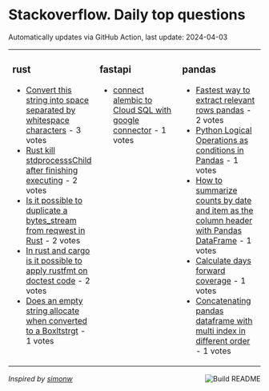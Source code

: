 # Stackoverflow. Daily top questions 

Automatically updates via GitHub Action, last update: <!-- date starts -->2024-04-03<!-- date ends -->


<table><tr><td valign="top" width="33%">

### rust
<!-- rust starts -->
* [Convert this string into space separated by whitespace characters](https://stackoverflow.com/questions/78259450/convert-this-string-into-space-separated-by-whitespace-characters) - 3 votes
* [Rust kill stdprocesssChild after finishing executing](https://stackoverflow.com/questions/78268471/rust-kill-stdprocessschild-after-finishing-executing) - 2 votes
* [Is it possible to duplicate a bytes_stream from reqwest in Rust](https://stackoverflow.com/questions/78265982/is-it-possible-to-duplicate-a-bytes-stream-from-reqwest-in-rust) - 2 votes
* [In rust and cargo is it possible to apply rustfmt on doctest code](https://stackoverflow.com/questions/78263401/in-rust-and-cargo-is-it-possible-to-apply-rustfmt-on-doctest-code) - 2 votes
* [Does an empty string allocate when converted to a Boxltstrgt](https://stackoverflow.com/questions/78269607/does-an-empty-string-allocate-when-converted-to-a-boxstr) - 1 votes
<!-- rust ends -->
</td><td valign="top" width="34%">


### fastapi
<!-- fastapi starts -->
* [connect alembic to Cloud SQL with google connector](https://stackoverflow.com/questions/78262970/connect-alembic-to-cloud-sql-with-google-connector) - 1 votes
<!-- fastapi ends -->
</td><td valign="top" width="34%">


### pandas
<!-- pandas starts -->
* [Fastest way to extract relevant rows  pandas](https://stackoverflow.com/questions/78268766/fastest-way-to-extract-relevant-rows-pandas) - 2 votes
* [Python Logical Operations as conditions in Pandas](https://stackoverflow.com/questions/78269422/python-logical-operations-as-conditions-in-pandas) - 1 votes
* [How to summarize counts by date and item as the column header with Pandas DataFrame](https://stackoverflow.com/questions/78264493/how-to-summarize-counts-by-date-and-item-as-the-column-header-with-pandas-datafr) - 1 votes
* [Calculate days forward coverage](https://stackoverflow.com/questions/78258668/calculate-days-forward-coverage) - 1 votes
* [Concatenating pandas dataframe with multi index in different order](https://stackoverflow.com/questions/78269252/concatenating-pandas-dataframe-with-multi-index-in-different-order) - 1 votes
<!-- pandas ends -->
</td></tr></table>

<a href="https://github.com/hp0404/hp0404/actions"><img src="https://github.com/hp0404/hp0404/workflows/Build%20README/badge.svg" align="right" alt="Build README"></a> <p>*Inspired by  [simonw](https://github.com/simonw/simonw)*</p>

